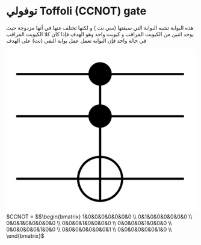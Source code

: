 # توفولي Toffoli (CCNOT) gate



هذه البوابة تشبه البوابة التي سبقتها (سي نت ) و لكنها تختلف عنها في أنها مزدوجة حيث يوجد اثنين من الكيوبت المراقب و كيوبت واحد وهو الهدف 
فإذا كان كلا الكيوبت المراقب في حالة واحد فإن البوابة تعمل عمل بوابة النفي (نت) على الهدف


![T_Gate 2](/docfx_project/images/Toffoli.png)
$CCNOT = $$\begin{bmatrix}
1&0&0&0&0&0&0&0 \\
0&1&0&0&0&0&0&0 \\
0&0&1&0&0&0&0&0 \\
0&0&0&1&0&0&0&0 \\
0&0&0&0&1&0&0&0 \\
0&0&0&0&0&1&0&0 \\
0&0&0&0&0&0&0&1 \\
0&0&0&0&0&0&1&0 \\
\end{bmatrix}$